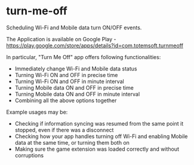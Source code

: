 turn-me-off
===========
Scheduling Wi-Fi and Mobile data turn ON/OFF events.

The Application is available on Google Play - https://play.google.com/store/apps/details?id=com.totemsoft.turnmeoff

In particular, "Turn Me Off" app offers following functionalities:
  * Immediately change Wi-Fi and Mobile data status
  * Turning Wi-Fi ON and OFF in precise time
  * Turning Wi-Fi ON and OFF in minute interval
  * Turning Mobile data ON and OFF in precise time
  * Turning Mobile data ON and OFF in minute interval
  * Combining all the above options together

Example usages may be:
  - Checking if information syncing was resumed from the same point it stopped, even if there was a disconnect
  - Checking how your app handles turning off Wi-Fi and enabling Mobile data at the same time, or turning them both on
  - Making sure the game extension was loaded correctly and without corruptions
